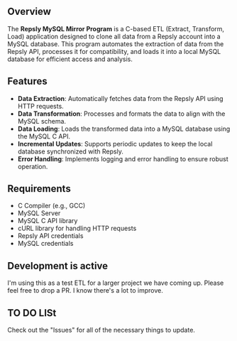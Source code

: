 ## Overview

The **Repsly MySQL Mirror Program** is a C-based ETL (Extract, Transform, Load) application designed to clone all data from a Repsly account into a MySQL database. This program automates the extraction of data from the Repsly API, processes it for compatibility, and loads it into a local MySQL database for efficient access and analysis.

## Features

- **Data Extraction**: Automatically fetches data from the Repsly API using HTTP requests.
- **Data Transformation**: Processes and formats the data to align with the MySQL schema.
- **Data Loading**: Loads the transformed data into a MySQL database using the MySQL C API.
- **Incremental Updates**: Supports periodic updates to keep the local database synchronized with Repsly.
- **Error Handling**: Implements logging and error handling to ensure robust operation.

## Requirements

- C Compiler (e.g., GCC)
- MySQL Server
- MySQL C API library
- cURL library for handling HTTP requests
- Repsly API credentials 
- MySQL credentials

## Development is active

I'm using this as a test ETL for a larger project we have coming up. Please feel free to drop a PR. I know there's a lot to improve.

## TO DO LISt

Check out the "Issues" for all of the necessary things to update.